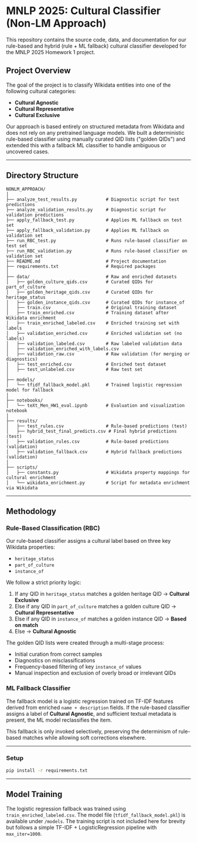 # MNLP 2025: Cultural Classifier (Non-LM Approach)

This repository contains the source code, data, and documentation for our rule-based and hybrid (rule + ML fallback) cultural classifier developed for the MNLP 2025 Homework 1 project.

## Project Overview

The goal of the project is to classify Wikidata entities into one of the following cultural categories:

* **Cultural Agnostic**
* **Cultural Representative**
* **Cultural Exclusive**

Our approach is based entirely on structured metadata from Wikidata and does not rely on any pretrained language models. We built a deterministic rule-based classifier using manually curated QID lists ("golden QIDs") and extended this with a fallback ML classifier to handle ambiguous or uncovered cases.

---

## Directory Structure

```plaintext
NONLM_APPROACH/
│
├── analyze_test_results.py           # Diagnostic script for test predictions
├── analyze_validation_results.py     # Diagnostic script for validation predictions
├── apply_fallback_test.py            # Applies ML fallback on test set
├── apply_fallback_validation.py      # Applies ML fallback on validation set
├── run_RBC_test.py                   # Runs rule-based classifier on test set
├── run_RBC_validation.py             # Runs rule-based classifier on validation set
├── README.md                         # Project documentation
├── requirements.txt                  # Required packages
│
├── data/                             # Raw and enriched datasets
│   ├── golden_culture_qids.csv       # Curated QIDs for part_of_culture
│   ├── golden_heritage_qids.csv      # Curated QIDs for heritage_status
│   ├── golden_instance_qids.csv      # Curated QIDs for instance_of
│   ├── train.csv                     # Original training dataset
│   ├── train_enriched.csv            # Training dataset after Wikidata enrichment
│   ├── train_enriched_labeled.csv    # Enriched training set with labels
│   ├── validation_enriched.csv       # Enriched validation set (no labels)
│   ├── validation_labeled.csv        # Raw labeled validation data
│   ├── validation_enriched_with_labels.csv
│   ├── validation_raw.csv            # Raw validation (for merging or diagnostics)
│   ├── test_enriched.csv             # Enriched test dataset
│   ├── test_unlabeled.csv            # Raw test set
│
├── models/
│   └── tfidf_fallback_model.pkl      # Trained logistic regression model for fallback
│
├── notebooks/
│   └── teXt_Men_HW1_eval.ipynb       # Evaluation and visualization notebook
│
├── results/
│   ├── test_rules.csv                # Rule-based predictions (test)
│   ├── hybrid_test_final_predicts.csv # Final hybrid predictions (test)
│   ├── validation_rules.csv          # Rule-based predictions (validation)
│   ├── validation_fallback.csv       # Hybrid fallback predictions (validation)
│
├── scripts/
│   ├── constants.py                  # Wikidata property mappings for cultural enrichment
│   └── wikidata_enrichment.py        # Script for metadata enrichment via Wikidata
```

---

## Methodology

### Rule-Based Classification (RBC)

Our rule-based classifier assigns a cultural label based on three key Wikidata properties:

* `heritage_status`
* `part_of_culture`
* `instance_of`

We follow a strict priority logic:

1. If any QID in `heritage_status` matches a golden heritage QID → **Cultural Exclusive**
2. Else if any QID in `part_of_culture` matches a golden culture QID → **Cultural Representative**
3. Else if any QID in `instance_of` matches a golden instance QID → **Based on match**
4. Else → **Cultural Agnostic**

The golden QID lists were created through a multi-stage process:

* Initial curation from correct samples
* Diagnostics on misclassifications
* Frequency-based filtering of key `instance_of` values
* Manual inspection and exclusion of overly broad or irrelevant QIDs

### ML Fallback Classifier

The fallback model is a logistic regression trained on TF-IDF features derived from enriched `name + description` fields. If the rule-based classifier assigns a label of **Cultural Agnostic**, and sufficient textual metadata is present, the ML model reclassifies the item.

This fallback is only invoked selectively, preserving the determinism of rule-based matches while allowing soft corrections elsewhere.

---



### Setup

```bash
pip install -r requirements.txt
```

---

## Model Training

The logistic regression fallback was trained using `train_enriched_labeled.csv`. The model file (`tfidf_fallback_model.pkl`) is available under `/models`. The training script is not included here for brevity but follows a simple TF-IDF + LogisticRegression pipeline with `max_iter=1000`.
